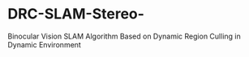 # DRC-SLAM-Stereo-
Binocular Vision SLAM Algorithm Based on Dynamic Region Culling in Dynamic Environment
